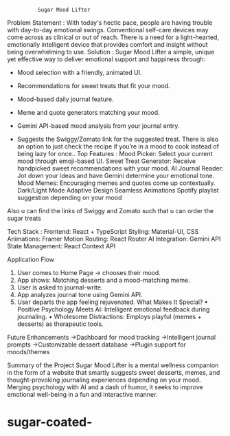               Sugar Mood Lifter 
Problem Statement : 
With today's hectic pace, people are having trouble with day-to-day emotional swings. Conventional self-care devices may come across as clinical or out of reach. There is a need for a light-hearted, emotionally intelligent device that provides comfort and insight without being overwhelming to use.
Solution :
Sugar Mood Lifter a simple, unique yet effective way to deliver emotional support and happiness through:
- Mood selection with a friendly, animated UI.
- Recommendations for sweet treats that fit your mood.
- Mood-based daily journal feature.
- Meme and quote generators matching your mood.
- Gemini API-based mood analysis from your journal entry.

- Suggests the Swiggy/Zomato link for the suggested treat. There is also an option to just check the recipe if you’re in a mood to cook instead of being lazy for once.. 
Top Features :
Mood Picker: Select your current mood through emoji-based UI.
Sweet Treat Generator: Receive handpicked sweet recommendations with your mood.
AI Journal Reader: Jot down your ideas and have Gemini determine your emotional tone.
Mood Memes: Encouraging memes and quotes come up contextually.
Dark/Light Mode
Adaptive Design
Seamless Animations
Spotify playlist suggestion depending on your mood

Also u can find the links of Swiggy and Zomato such that u can order the sugar treats 

Tech Stack :
Frontend: React + TypeScript
Styling: Material-UI, CSS
Animations: Framer Motion
Routing: React Router
AI Integration: Gemini API
State Management: React Context API

Application Flow
1. User comes to Home Page → chooses their mood.
2. App shows: Matching desserts and a mood-matching meme.
3. User is asked to journal-write.
4. App analyzes journal tone using Gemini API.
5. User departs the app feeling rejuvenated.
What Makes It Special?
• Positive Psychology Meets AI: Intelligent emotional feedback during journaling.
• Wholesome Distractions: Employs playful (memes + desserts) as therapeutic tools.

Future Enhancements
->Dashboard for mood tracking
->Intelligent journal prompts
->Customizable dessert database
->Plugin support for moods/themes

Summary of the Project
Sugar Mood Lifter is a mental wellness companion in the form of a website that smartly suggests sweet desserts, memes, and thought-provoking journaling experiences depending on your mood. Merging psychology with AI and a dash of humor, it seeks to improve emotional well-being in a fun and interactive manner.

# sugar-coated-
